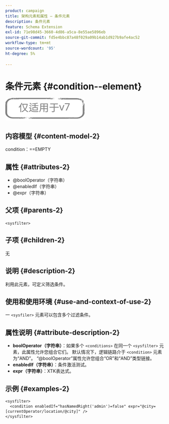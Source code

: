 ```yaml
---
product: campaign
title: 架构元素和属性 — 条件元素
description: 条件元素
feature: Schema Extension
exl-id: 71e98d45-3660-4d86-a5ca-8e55ae5896eb
source-git-commit: fd5e4bbc87a48f029a09b14ab1d927b9afe4ac52
workflow-type: tm+mt
source-wordcount: '95'
ht-degree: 5%

---
```


# 条件元素 {#condition--element}

![](../../../assets/v7-only.svg)

## 内容模型 {#content-model-2}

condition：==EMPTY

## 属性 {#attributes-2}

* @boolOperator（字符串）
* @enabledIf（字符串）
* @expr（字符串）

## 父项 {#parents-2}

`<sysfilter>`

## 子项 {#children-2}

无

## 说明 {#description-2}

利用此元素，可定义筛选条件。

## 使用和使用环境 {#use-and-context-of-use-2}

一 `<sysfiler>`  元素可以包含多个过滤条件。

## 属性说明 {#attribute-description-2}

* **boolOperator（字符串）**：如果多个 `<conditions>` 在同一个  `<sysfilter>` 元素，此属性允许您组合它们。 默认情况下，逻辑链路介于 `<condition>` 元素为“AND”。 “@boolOperator”属性允许您组合“OR”和“AND”类型链接。
* **enabledIf（字符串）**：条件激活测试。
* **expr（字符串）**：XTK表达式。

## 示例 {#examples-2}

```
<sysfilter>
  <condition enabledIf="hasNamedRight('admin')=false" expr="@city=[currentOperator/location/@city]" />
</sysfilter>
```
